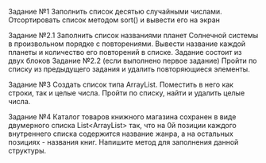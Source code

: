 Задание №1
Заполнить список десятью случайными числами.
Отсортировать список методом sort() и вывести его на
экран


Задание №2.1
Заполнить список названиями планет Солнечной
системы в произвольном порядке с повторениями.
Вывести название каждой планеты и количество его
повторений в списке.
Задание состоит из двух блоков
Задание №2.2 (если выполнено первое задание)
Пройти по списку из предыдущего задания и удалить
повторяющиеся элементы.

Задание №3
Создать список типа ArrayList<String>.
Поместить в него как строки, так и целые числа.
Пройти по списку, найти и удалить целые числа.


Задание №4
Каталог товаров книжного магазина сохранен в виде двумерного
списка List<ArrayList<String>> так, что на 0й позиции каждого
внутреннего списка содержится название жанра, а на остальных
позициях - названия книг. Напишите метод для заполнения данной
структуры.